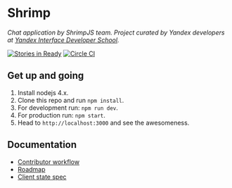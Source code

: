# Shrimp
_Chat application by ShrimpJS team. Project curated by Yandex developers at [Yandex Interface Developer School](https://academy.yandex.ru/events/shri/)._

[![Stories in Ready](https://badge.waffle.io/shri-2015-org/shrimp.png?label=ready&title=Ready)](https://waffle.io/shri-2015-org/shrimp)
[![Circle CI](https://circleci.com/gh/shri-2015-org/shrimp/tree/master.svg?style=svg)](https://circleci.com/gh/shri-2015-org/shrimp/tree/master)

## Get up and going

1. Install nodejs 4.x.
2. Clone this repo and run `npm install`.
3. For development run: `npm run dev`.
4. For production run: `npm start`.
5. Head to `http://localhost:3000` and see the awesomeness.

## Documentation

- [Contributor workflow](https://github.com/shri-2015-org/shrimp/wiki/Contribution-workflow)
- [Roadmap](https://github.com/shri-2015-org/shrimp/wiki/Roadmap)
- [Client state spec](https://github.com/shri-2015-org/shrimp/wiki/Client-state-spec)
